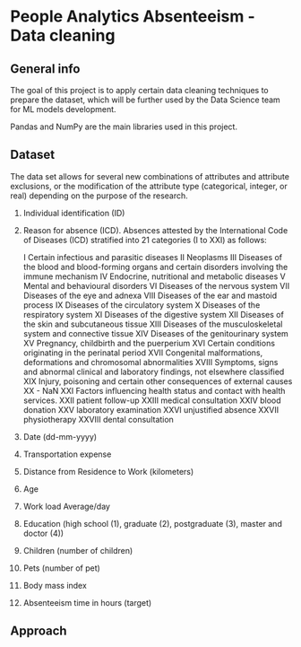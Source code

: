 # People Analytics Absenteeism - Data cleaning

## General info

The goal of this project is to apply certain data cleaning techniques to prepare the dataset, which will be further used by the Data Science team for ML models development. 

Pandas and NumPy are the main libraries used in this project.

## Dataset

The data set allows for several new combinations of attributes and attribute exclusions, or the modification of the attribute type (categorical, integer, or real) depending on the purpose of the research. 

1. Individual identification (ID)
2. Reason for absence (ICD).
Absences attested by the International Code of Diseases (ICD) stratified into 21 categories (I to XXI) as follows:

    I Certain infectious and parasitic diseases
    II Neoplasms
    III Diseases of the blood and blood-forming organs and certain disorders involving the immune mechanism
    IV Endocrine, nutritional and metabolic diseases
    V Mental and behavioural disorders
    VI Diseases of the nervous system
    VII Diseases of the eye and adnexa
    VIII Diseases of the ear and mastoid process
    IX Diseases of the circulatory system
    X Diseases of the respiratory system
    XI Diseases of the digestive system
    XII Diseases of the skin and subcutaneous tissue
    XIII Diseases of the musculoskeletal system and connective tissue
    XIV Diseases of the genitourinary system
    XV Pregnancy, childbirth and the puerperium
    XVI Certain conditions originating in the perinatal period
    XVII Congenital malformations, deformations and chromosomal abnormalities
    XVIII Symptoms, signs and abnormal clinical and laboratory findings, not elsewhere classified
    XIX Injury, poisoning and certain other consequences of external causes
    XX - NaN
    XXI Factors influencing health status and contact with health services.
    XXII patient follow-up
    XXIII medical consultation
    XXIV blood donation
    XXV laboratory examination 
    XXVI unjustified absence 
    XXVII physiotherapy 
    XXVIII dental consultation 

3. Date (dd-mm-yyyy)
4. Transportation expense
5. Distance from Residence to Work (kilometers)
6. Age
7. Work load Average/day
8. Education (high school (1), graduate (2), postgraduate (3), master and doctor (4))
9. Children (number of children)
10. Pets (number of pet)
11. Body mass index
12. Absenteeism time in hours (target)



## Approach


